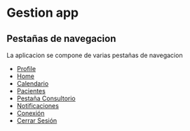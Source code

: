 # Gestion app

## Pestañas de navegacion

La aplicacion se compone de varias pestañas de navegacion

- [Profile]()
- [Home]()
- [Calendario]()
- [Pacientes]()
- [Pestaña Consultorio](/docs/front/consultorio.md)
- [Notificaciones]()
- [Conexión]()
- [Cerrar Sesión]()
